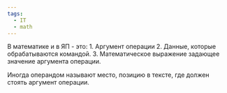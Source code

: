 ```yaml
---
tags:
  - IT
  - math
---
```


В математике и в ЯП - это:
	1. Аргумент операции
	2. Данные, которые обрабатываются командой.
	3. Математическое выражение задающее значение аргумента операции.

Иногда операндом называют место, позицию в тексте, где должен стоять аргумент операции.